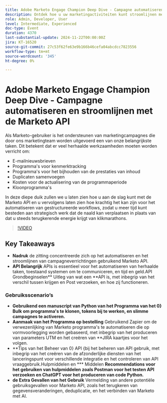 ```yaml
---
title: Adobe Marketo Engage Champion Deep Dive - Campagne automatiseren en stroomlijnen met de Marketo API
description: Ontdek hoe u uw marketingactiviteiten kunt stroomlijnen met de Marketo API in deze diepe duik, waar we zullen laten zien hoe we herhalende taken kunnen automatiseren, zoals het maken van e-mailbulletins, het volgen van programma's, het samenvoegen van duplicaten, het bijwerken van de programmakosten en het klonen van programma's, zodat u zich kunt concentreren op strategische initiatieven.
role: Admin, Developer, User
level: Intermediate, Experienced
doc-type: Event
duration: 4370
last-substantial-update: 2024-11-22T00:00:00Z
jira: KT-16520
source-git-commit: 27c53f62fe63e9b166b46cefa04abcdcc7823556
workflow-type: tm+mt
source-wordcount: '345'
ht-degree: 0%

---
```



# Adobe Marketo Engage Champion Deep Dive - Campagne automatiseren en stroomlijnen met de Marketo API

Als Marketo-gebruiker is het ondersteunen van marketingcampagnes die door ons marketingteam worden uitgevoerd een van onze belangrijkste taken. Dit betekent dat er veel herhaalde werkzaamheden moeten worden verricht om:

* E-mailnieuwsbrieven
* Programma&#39;s voor kenmerktracking
* Programma&#39;s voor het bijhouden van de prestaties van inhoud
* Duplicaten samenvoegen
* Kosten voor de actualisering van de programmaperiode
* Kloonprogramma&#39;s

In deze diepe duik zullen we u laten zien hoe u aan de slag kunt met de Marketo API en u vervolgens laten zien hoe krachtig het kan zijn voor het automatiseren van gestructureerde workflows, zodat u meer tijd kunt besteden aan strategisch werk dat de naald kan verplaatsen in plaats van dat u steeds terugkerende energie krijgt van klikmarathons.

>[!VIDEO](https://video.tv.adobe.com/v/3440396/?learn=on&enablevpops)

## Key Takeaways

* **Nadruk** de zitting concentreerde zich op het automatiseren en het stroomlijnen van campagneverrichtingen gebruikend Marketo API.
* **API Belangrijk** APIs is essentieel voor het automatiseren van herhaalde taken, toestaand systemen om te communiceren, en tijd en geld.API Grondbeginselen** Uitleg van wat een **API is, met inbegrip van het verschil tussen krijgen en Post verzoeken, en hoe zij functioneren.

### Gebruiksscenario’s

* **Gebruikend een manuscript van Python van het Programma van het 0} Bulk om programma&#39;s te klonen, tokens bij te werken, en slimme campagnes te activeren. &#x200B;**
* **Aanmaak van het Programma op bestelling** Gebruikend Zapier om de verwezenlijking van Marketo programma&#39;s te automatiseren die op vormvoorlegging worden gebaseerd, met inbegrip van het produceren van parameters UTM en het creëren van **JIRA kaartjes voor het volgen.
* **Tips van het Beheer van 0} API {bij het beheren van API gebruik, met inbegrip van het creëren van de afzonderlijke diensten van het lanceringspunt voor verschillende integratie en het controleren van API vraaggebruik.Hulpmiddelen en *** Middelen **Recommendations voor het gebruiken van hulpmiddelen zoals Postman voor het testen API verzoeken en ChatGPT voor het produceren van code Python.**
* **de Extra Gevallen van het Gebruik** Vermelding van andere potentiële gebruiksgevallen voor Marketo API, zoals het terugkeren van gegevensveranderingen, deduplicatie, en het verbinden van Marketo met AI.